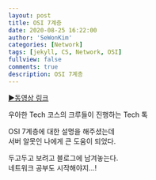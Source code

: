 ```yaml
---
layout: post
title: OSI 7계층
date: 2020-08-25 16:22:00
author: 'SeWonKim'
categories: [Network]
tags: [jekyll, CS, Network, OSI]
fullview: false
comments: true
description: OSI 7계층
---
```


[▶동영상 링크](https://www.youtube.com/watch?v=1pfTxp25MA8)

우아한 Tech 코스의 크루들이 진행하는 Tech 톡

OSI 7계층에 대한 설명을 해주셨는데  
서버 알못인 나에게 큰 도움이 되었다.

두고두고 보려고 블로그에 남겨놓는다.  
네트워크 공부도 시작해야지...!
